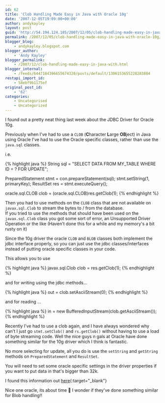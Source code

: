 ```yaml
---
id: 62
title: 'Clob Handling Made Easy in Java with Oracle 10g'
date: '2007-12-05T19:09:00+00:00'
author: andykayley
layout: post
guid: 'http://54.194.124.185/2007/12/05/clob-handling-made-easy-in-java-with-oracle-10g/'
permalink: /2007/12/05/clob-handling-made-easy-in-java-with-oracle-10g/
blogger_blog:
    - andykayley.blogspot.com
blogger_author:
    - 'Andy Kayley'
blogger_permalink:
    - /2007/12/clob-handling-made-easy-in-java-with.html
blogger_internal:
    - /feeds/6447184396655674320/posts/default/1306153655228203804
restapi_import_id:
    - 58ebf9b1175ef
original_post_id:
    - '62'
categories:
    - Uncategorised
    - Uncategorized
---
```


I found out a pretty neat thing last week about the JDBC Driver for Oracle 10g.

Previously when I've had to use a `CLOB` (**C**haracter **L**arge **OB**ject) in Java using Oracle I've had to use the Oracle specific classes, rather than use the `java.sql` classes.

i.e.

{% highlight java %}
String sql = "SELECT DATA FROM MY_TABLE WHERE ID = ? FOR UPDATE";

PreparedStatement stmt = con.prepareStatement(sql);
stmt.setString(1, primaryKey);
ResultSet res = stmt.executeQuery();

oracle.sql.CLOB clob = (oracle.sql.CLOB)res.getClob(1);
{% endhighlight %}

Then you had to use methods on the `CLOB` class that are not available on `javax.sql.Clob` to stream the bytes to / from the database.  
If you tried to use the methods that should have been used on the `javax.sql.Clob` class you got some sort of error, an Unsupported Driver Operation or the like (Haven't done this for a while and my memory's a bit rusty on it)

Since the 10g driver the oracle `CLOB` and `BLOB` classes both implement the jdbc interface properly, so you can just use the jdbc classes/interfaces  
instead of putting oracle specific classes in your code.

This allows you to use

{% highlight java %}
javax.sql.Clob clob = res.getClob(1);
{% endhighlight %}

and for writing using the jdbc methods…

{% highlight java %}
out = clob.setAsciiStream(0);
{% endhighlight %}

and for reading …

{% highlight java %}
in = new BufferedInputStream(clob.getAsciiStream());
{% endhighlight %}

Recently I've had to use a clob again, and I have always wondered why can't I just go `stmt.setClob()` and `rs.getClob()` without having to use a load of byte streaming code.  Well the nice guys n gals at Oracle have done something similar for the 10g driver which I think is fantastic.

No more selecting for update, all you do is use the `setString` and `getString` methods on `PreparedStatement` and `ResultSet`.

You will need to set some oracle specific settings in the driver properties if you want to put data in that's bigger than 32k.

I found this information out [here](https://docs.oracle.com/javadb/10.10.1.2/ref/rrefclob.html){:target="_blank"} 

Nice one oracle, its about time 🙂 I wonder if they've done something similar for Blob handling!!
